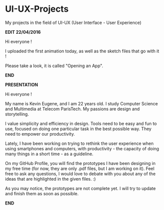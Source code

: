 # UI-UX-Projects
My projects in the field of UI-UX (User Interface - User Experience)

****EDIT 22/04/2016****

Hi everyone ! 

I uploaded the first animation today, as well as the sketch files that go with it !

Please take a look, it is called "Opening an App".

****END****

****PRESENTATION****

Hi everyone ! 

My name is Kevin Eugene, and I am 22 years old. I study Computer Science and Multimedia at Telecom ParisTech. My passions are design and storytelling.

I value simplicity and efficiency in design. Tools need to be easy and fun to use, focused on doing one particular task in the best possible way. They need to empower our productivity.

Lately, I have been working on trying to rethink the user experience when using smartphones and computers, with productivity - the capacity of doing many things in a short time - as a guideline.

On my GitHub Profile, you will find the prototypes I have been designing in my free time (for now, they are only .pdf files, but I am working on it). Feel free to ask any questions, I would love to debate with you about any of the ideas that are highlighted in the given files. :)

As you may notice, the prototypes are not complete yet. I will try to update and finish them as soon as possible.

****END****
